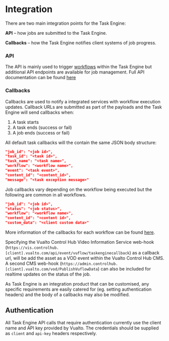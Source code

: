 # Integration

There are two main integration points for the Task Engine:

**API** – how jobs are submitted to the Task Engine.

**Callbacks** – how the Task Engine notifies client systems of job progress.

### API

The API is mainly used to trigger [workflows](TaskEngineWorkflows.md) within the Task Engine but additional API endpoints are available for job management. Full API documentation can be found [here](TaskEngineAPI.html)

### Callbacks

Callbacks are used to notify a integrated services with workflow execution updates. Callback URLs are submitted as part of the payloads and the Task Engine will send callbacks when:

1. A task starts
2. A task ends (success or fail)
3. A job ends (success or fail)

All default task callbacks will the contain the same JSON body structure:

```json
"job_id": "<job id>",
"task_id": "<task id>",
"task_name": "<task name>",
"workflow": "<workflow name>",
"event": "<task event>",
"content_id": "<content_id>",
"message": "<task exception message>"
```

Job callbacks vary depending on the workflow being executed but the following are common in all workflows.

```json
"job_id": "<job id>",
"status": "<job status>",
"workflow": "<workflow name>",
"content_id": "<content id>",
"custom_data": "<client custom data>"
```

More information of the callbacks for each workflow can be found [here](TaskEngineWorkflows.md).

Specifying the Vualto Control Hub Video Information Service web-hook (`https://vis.controlhub.[client].vualto.com/api/event/vuflow/taskenginecallback`) as a callback url, will be add the asset as a VOD event within the Vualto Control Hub CMS. A second CMS web-hook (`https://admin.controlhub.[client].vualto.com/vod/PublishVuflowData`) can also be included for realtime updates on the status of the job.

As Task Engine is an integration product that can be customised, any specific requirements are easily catered for (eg. setting authentication headers) and the body of a callbacks may also be modified.

## Authentication

All Task Engine API calls that require authentication currently use the client name and API key provided by Vualto. The credentials should be supplied as `client` and `api-key` headers respectively.
